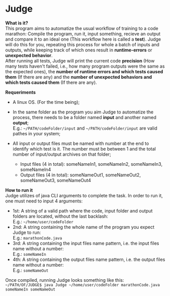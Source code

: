 # Judge

**What is it?**  
This program aims to automatize the usual workflow of training to a code marathon: Compile the program, run it, input something, recieve an output 
and compare it to an ideal one (This workflow here is called a __test__). 
Judge will do this for you, repeating this process for whole a batch of inputs and outputs, while keeping track of
which ones result in __runtime-errors__ or __unexpected behavior__.  
After running all tests, Judge will print the current code **precision** (How many tests haven't failed, i.e., how many program outputs were the same as the expected ones), the **number of runtime errors and which tests caused them** (If there are any) and the **number of unexpected behaviors and which tests caused them** (If there are any).  
  
**Requeriments**  
- A linux OS. (For the time being);  
  
- In the same folder as the program you aim Judge to automatize the process, there needs to be a folder named **input** and another named **output**;  
  E.g.: `~/PATH/codeFolder/input` and `~/PATH/codeFolder/input` are valid pathes in your system;  
    
- All input or output files must be named with number at the end to identify which test is it.  The number must be between 1 and the total 
number of input/output archives on that folder;  
  - Input files (4 in total): someNameIn1, someNameIn2, someNameIn3, someNameIn4  
  - Output files (4 in total): someNameOut1, someNameOut2, someNameOut3, someNameOut4  
  
**How to run it**  
Judge utilizes of java CLI arguments to complete the task. In order to run it, one must need to input 4 arguments:  
  - 1st: A string of a valid path where the code, input folder and output folders are located, without the last backlash:  
    E.g.: `~/home/user/codeFolder`  
  - 2nd: A string containing the whole name of the program you expect Judge to run:  
    E.g.: `marathonCode.java`    
  - 3rd: A string containing the input files name pattern, i.e. the input files name without a number:  
    E.g.: `someNameIn`  
  - 4th: A string containing the output files name pattern, i.e. the output files name without a number:  
    E.g.: `someNameOut`  
      
Once compiled, running Judge looks something like this:   
`~/PATH/OF/JUDGE$ java Judge ~/home/user/codeFolder marathonCode.java someNameIn someNameOut `  
